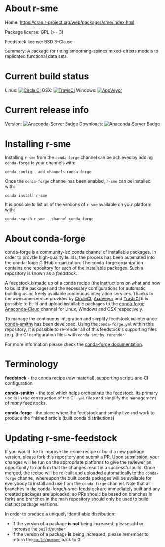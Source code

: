 About r-sme
===========

Home: https://cran.r-project.org/web/packages/sme/index.html

Package license: GPL (>= 3)

Feedstock license: BSD 3-Clause

Summary: A package for fitting smoothing-splines mixed-effects models to replicated functional data sets.



Current build status
====================

Linux: [![Circle CI](https://circleci.com/gh/conda-forge/r-sme-feedstock.svg?style=shield)](https://circleci.com/gh/conda-forge/r-sme-feedstock)
OSX: [![TravisCI](https://travis-ci.org/conda-forge/r-sme-feedstock.svg?branch=master)](https://travis-ci.org/conda-forge/r-sme-feedstock)
Windows: [![AppVeyor](https://ci.appveyor.com/api/projects/status/github/conda-forge/r-sme-feedstock?svg=True)](https://ci.appveyor.com/project/conda-forge/r-sme-feedstock/branch/master)

Current release info
====================
Version: [![Anaconda-Server Badge](https://anaconda.org/conda-forge/r-sme/badges/version.svg)](https://anaconda.org/conda-forge/r-sme)
Downloads: [![Anaconda-Server Badge](https://anaconda.org/conda-forge/r-sme/badges/downloads.svg)](https://anaconda.org/conda-forge/r-sme)

Installing r-sme
================

Installing `r-sme` from the `conda-forge` channel can be achieved by adding `conda-forge` to your channels with:

```
conda config --add channels conda-forge
```

Once the `conda-forge` channel has been enabled, `r-sme` can be installed with:

```
conda install r-sme
```

It is possible to list all of the versions of `r-sme` available on your platform with:

```
conda search r-sme --channel conda-forge
```


About conda-forge
=================

conda-forge is a community-led conda channel of installable packages.
In order to provide high-quality builds, the process has been automated into the
conda-forge GitHub organization. The conda-forge organization contains one repository
for each of the installable packages. Such a repository is known as a *feedstock*.

A feedstock is made up of a conda recipe (the instructions on what and how to build
the package) and the necessary configurations for automatic building using freely
available continuous integration services. Thanks to the awesome service provided by
[CircleCI](https://circleci.com/), [AppVeyor](http://www.appveyor.com/)
and [TravisCI](https://travis-ci.org/) it is possible to build and upload installable
packages to the [conda-forge](https://anaconda.org/conda-forge)
[Anaconda-Cloud](http://docs.anaconda.org/) channel for Linux, Windows and OSX respectively.

To manage the continuous integration and simplify feedstock maintenance
[conda-smithy](http://github.com/conda-forge/conda-smithy) has been developed.
Using the ``conda-forge.yml`` within this repository, it is possible to re-render all of
this feedstock's supporting files (e.g. the CI configuration files) with ``conda smithy rerender``.

For more information please check the [conda-forge documentation](https://conda-forge.org/docs/).

Terminology
===========

**feedstock** - the conda recipe (raw material), supporting scripts and CI configuration.

**conda-smithy** - the tool which helps orchestrate the feedstock.
                   Its primary use is in the construction of the CI ``.yml`` files
                   and simplify the management of *many* feedstocks.

**conda-forge** - the place where the feedstock and smithy live and work to
                  produce the finished article (built conda distributions)


Updating r-sme-feedstock
========================

If you would like to improve the r-sme recipe or build a new
package version, please fork this repository and submit a PR. Upon submission,
your changes will be run on the appropriate platforms to give the reviewer an
opportunity to confirm that the changes result in a successful build. Once
merged, the recipe will be re-built and uploaded automatically to the
`conda-forge` channel, whereupon the built conda packages will be available for
everybody to install and use from the `conda-forge` channel.
Note that all branches in the conda-forge/r-sme-feedstock are
immediately built and any created packages are uploaded, so PRs should be based
on branches in forks and branches in the main repository should only be used to
build distinct package versions.

In order to produce a uniquely identifiable distribution:
 * If the version of a package **is not** being increased, please add or increase
   the [``build/number``](http://conda.pydata.org/docs/building/meta-yaml.html#build-number-and-string).
 * If the version of a package **is** being increased, please remember to return
   the [``build/number``](http://conda.pydata.org/docs/building/meta-yaml.html#build-number-and-string)
   back to 0.